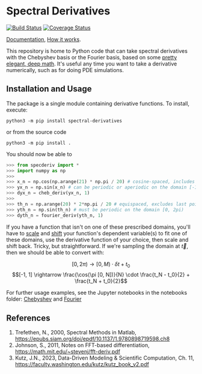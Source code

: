 # Spectral Derivatives
[![Build Status](https://github.com/pavelkomarov/spectral-derivatives/actions/workflows/build.yml/badge.svg)](https://github.com/pavelkomarov/spectral-derivatives/actions)
[![Coverage Status](https://coveralls.io/repos/github/pavelkomarov/spectral-derivatives/badge.svg?branch=main)](https://coveralls.io/github/pavelkomarov/spectral-derivatives?branch=main)

[Documentation](https://pavelkomarov.com/spectral-derivatives/specderiv.html), [How it works](https://pavelkomarov.com/spectral-derivatives/math.pdf).

This repository is home to Python code that can take spectral derivatives with the Chebyshev basis or the Fourier basis, based on some [pretty elegant, deep math](https://pavelkomarov.com/spectral-derivatives/math.pdf). It's useful any time you want to take a derivative numerically, such as for doing PDE simulations.

## Installation and Usage
The package is a single module containing derivative functions. To install, execute:
```shell
python3 -m pip install spectral-derivatives
```
or from the source code
```shell
python3 -m pip install .
```
You should now be able to
```python
>>> from specderiv import *
>>> import numpy as np
>>>
>>> x_n = np.cos(np.arange(21) * np.pi / 20) # cosine-spaced, includes last point
>>> yx_n = np.sin(x_n) # can be periodic or aperiodic on the domain [-1, 1]
>>> dyx_n = cheb_deriv(yx_n, 1)
>>>
>>> th_n = np.arange(20) * 2*np.pi / 20 # equispaced, excludes last point
>>> yth_n = np.sin(th_n) # must be periodic on the domain [0, 2pi)
>>> dyth_n = fourier_deriv(yth_n, 1)
```
If you have a function that isn't on one of these prescribed domains, you'll have to [scale](https://www.khanacademy.org/math/algebra2/x2ec2f6f830c9fb89:transformations/x2ec2f6f830c9fb89:scale/v/scaling-functions-intro) and [shift](https://www.khanacademy.org/math/algebra2/x2ec2f6f830c9fb89:transformations/x2ec2f6f830c9fb89:shift/v/shifting-functions-intro) your function's dependent variable(s) to fit one of these domains, use the derivative function of your choice, then scale and shift back. Tricky, but straightforward. If we're sampling the domain at $\vec{t}$, then we should be able to convert with:

$$[0, 2\pi) \rightarrow [0, M) \cdot \delta t + t_0$$
$$[-1, 1] \rightarrow \frac{\cos(\pi [0, N])}{N} \cdot \frac{t_N - t_0}{2} + \frac{t_N + t_0}{2}$$

For further usage examples, see the Jupyter notebooks in the notebooks folder: [Chebyshev](https://github.com/pavelkomarov/spectral-derivatives/blob/main/notebooks/chebyshev.ipynb) and [Fourier](https://github.com/pavelkomarov/spectral-derivatives/blob/main/notebooks/fourier.ipynb)

## References

1. Trefethen, N., 2000, Spectral Methods in Matlab, https://epubs.siam.org/doi/epdf/10.1137/1.9780898719598.ch8
2. Johnson, S., 2011, Notes on FFT-based differentiation, https://math.mit.edu/~stevenj/fft-deriv.pdf
3. Kutz, J.N., 2023, Data-Driven Modeling & Scientific Computation, Ch. 11, https://faculty.washington.edu/kutz/kutz_book_v2.pdf